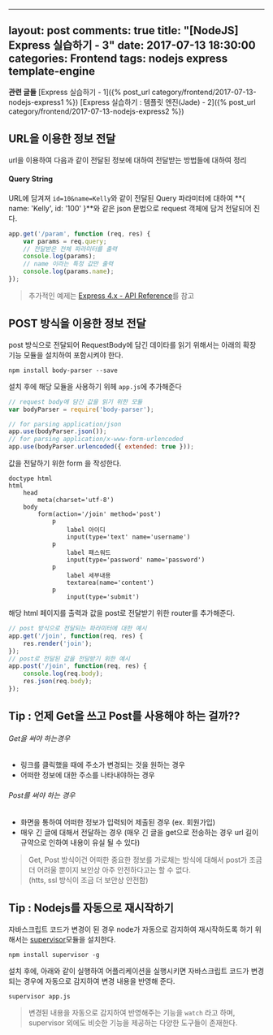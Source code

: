 
---
layout: post
comments: true
title: "[NodeJS] Express 실습하기 - 3"
date: 2017-07-13 18:30:00
categories: Frontend
tags: nodejs express template-engine
---

**관련 글들**
[Express 실습하기 - 1]({% post_url category/frontend/2017-07-13-nodejs-express1 %})
[Express 실습하기 : 템플릿 엔진(Jade) - 2]({% post_url category/frontend/2017-07-13-nodejs-express2 %})

## URL을 이용한 정보 전달
url을 이용하여 다음과 같이 전달된 정보에 대하여 전달받는 방법들에 대하여 정리

#### Query String
URL에 담겨져 `id=10&name=Kelly`와 같이 전달된 Query 파라미터에 대하여 **{ name: 'Kelly', id: '100' }**와 같은 json 문법으로 request 객체에 담겨 전달되어 진다.        
```javascript
app.get('/param', function (req, res) {
    var params = req.query;
    // 전달받은 전체 파라미터를 출력
    console.log(params);
    // name 이라는 특정 값만 출력
    console.log(params.name);
});
```      

> 추가적인 예제는 [Express 4.x - API Reference](http://expressjs.com/en/4x/api.html#req.query)를 참고      

## POST 방식을 이용한 정보 전달
post 방식으로 전달되어 RequestBody에 담긴 데이타를 읽기 위해서는 아래의 확장 기능 모듈을 설치하여 포함시켜야 한다.    
```
npm install body-parser --save
```
     
설치 후에 해당 모듈을 사용하기 위헤 `app.js`에 추가해준다     
```javascript
// request body에 담긴 값을 읽기 위한 모듈
var bodyParser = require('body-parser');

// for parsing application/json
app.use(bodyParser.json());
// for parsing application/x-www-form-urlencoded
app.use(bodyParser.urlencoded({ extended: true }));
```
                      
 값을 전달하기 위한 form 을 작성한다.      
```jade
doctype html
html
    head
        meta(charset='utf-8')
    body
        form(action='/join' method='post')
            p
                label 아이디
                input(type='text' name='username')
            p
                label 패스워드
                input(type='password' name='password')
            p
                label 세부내용
                textarea(name='content')
            p
                input(type='submit')
```
          
해당 html 페이지를 출력과 값을 post로 전달받기 위한 router를 추가해준다.      
```javascript
// post 방식으로 전달되는 파라미터에 대한 예시
app.get('/join', function(req, res) {
    res.render('join');
});
// post로 전달된 값을 전달받기 위한 예시
app.post('/join', function(req, res) {
    console.log(req.body);
    res.json(req.body);
});
```


## Tip : 언제 Get을 쓰고 Post를 사용해야 하는 걸까??
###### Get을 써야 하는경우
* 링크를 클릭했을 때에 주소가 변경되는 것을 원하는 경우
* 어떠한 정보에 대한 주소를 나타내야하는 경우

###### Post를 써야 하는 경우
* 화면을 통하여 어떠한 정보가 입력되어 제출된 경우 (ex.  회원가입)
* 매우 긴 글에 대해서 전달하는 경우 (매우 긴 글을 get으로 전송하는 경우 url 길이 규약으로 인하여 내용이 유실 될 수 있다)
     
> Get, Post 방식이건 어떠한 중요한 정보를 가로채는 방식에 대해서 post가 조금 더 어려울 뿐이지 보안상 아주 안전하다고는 할 수 없다.          
> (htts, ssl 방식이 조금 더 보안상 안전함)  


## Tip : Nodejs를 자동으로 재시작하기
자바스크립트 코드가 변경이 된 경우 node가 자동으로 감지하여 재시작하도록 하기 위해서는 [supervisor](https://github.com/petruisfan/node-supervisor)모듈을 설치한다.       
```
npm install supervisor -g
```
      
설치 후에, 아래와 같이 실행하여 어플리케이션을 실행시키면 자바스크립트 코드가 변경되는 경우에 자동으로 감지하여 변경 내용을 반영해 준다.     
```
supervisor app.js
```
         
> 변경된 내용을 자동으로 감지하여 반영해주는 기능을 `watch`  라고 하며,        
> supervisor 외에도 비슷한 기능을 제공하는 다양한 도구들이 존재한다.   


